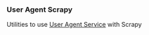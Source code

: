 ### User Agent Scrapy

Utilities to use [User Agent Service](https://github.com/merfrei/user-agent-service) with Scrapy
